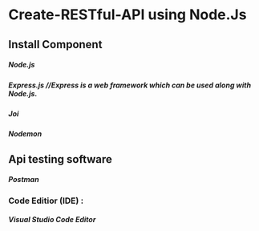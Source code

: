 # Create-RESTful-API using Node.Js

## Install Component

##### Node.js      
##### Express.js   //Express is a web framework which can be used along with Node.js.
##### Joi
##### Nodemon
## Api testing software

##### Postman

### Code Editior (IDE) :
  ##### Visual Studio Code Editor
